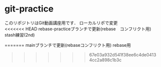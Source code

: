 # git-practice
このリポジトリはGit動画講座用です．
ローカルリポで変更  
<<<<<<< HEAD
rebase-practiceブランチで更新(rebase　コンフリクト用)
stash練習(2nd)


=======
mainブランチで更新(rebaseコンフリクト用)
rebase用
>>>>>>> 67e03a932d541f38ee6c4de04134cc2a898c1b3c

